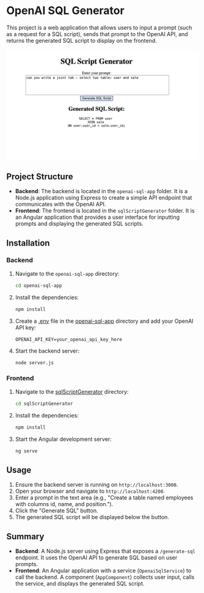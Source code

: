 # OpenAI SQL Generator

This project is a web application that allows users to input a prompt (such as a request for a SQL script), sends that prompt to the OpenAI API, and returns the generated SQL script to display on the frontend.


![preview](./asset/preview.jpeg)

## Project Structure

- **Backend**: The backend is located in the `openai-sql-app` folder. It is a Node.js application using Express to create a simple API endpoint that communicates with the OpenAI API.
- **Frontend**: The frontend is located in the `sqlScriptGenerator` folder. It is an Angular application that provides a user interface for inputting prompts and displaying the generated SQL scripts.

## Installation

### Backend

1. Navigate to the `openai-sql-app` directory:
    ```sh
    cd openai-sql-app
    ```

2. Install the dependencies:
    ```sh
    npm install
    ```

3. Create a [.env](http://_vscodecontentref_/1) file in the [openai-sql-app](http://_vscodecontentref_/2) directory and add your OpenAI API key:
    ```properties
    OPENAI_API_KEY=your_openai_api_key_here
    ```

4. Start the backend server:
    ```sh
    node server.js
    ```

### Frontend

1. Navigate to the [sqlScriptGenerator](http://_vscodecontentref_/3) directory:
    ```sh
    cd sqlScriptGenerator
    ```

2. Install the dependencies:
    ```sh
    npm install
    ```

3. Start the Angular development server:
    ```sh
    ng serve
    ```

## Usage

1. Ensure the backend server is running on `http://localhost:3000`.
2. Open your browser and navigate to `http://localhost:4200`.
3. Enter a prompt in the text area (e.g., "Create a table named employees with columns id, name, and position.").
4. Click the "Generate SQL" button.
5. The generated SQL script will be displayed below the button.

## Summary

- **Backend**: A Node.js server using Express that exposes a `/generate-sql` endpoint. It uses the OpenAI API to generate SQL based on user prompts.
- **Frontend**: An Angular application with a service (`OpenaiSqlService`) to call the backend. A component (`AppComponent`) collects user input, calls the service, and displays the generated SQL script.